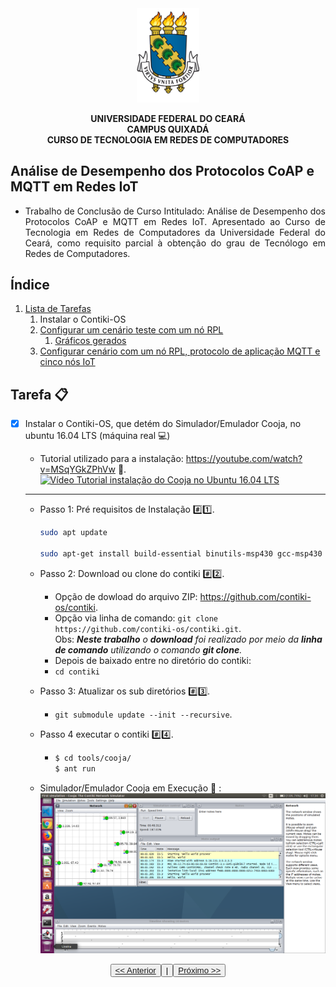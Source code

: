 <div align="center">
<img width="20%" height="50%" alt="Universidade Federal do Ceará - UFC, Campus Quixadá" src="../../img/logo-ufc.png">
<p><strong>UNIVERSIDADE FEDERAL DO CEARÁ <br> CAMPUS QUIXADÁ <br> CURSO DE TECNOLOGIA EM REDES DE COMPUTADORES</strong></p>
</div>

## Análise de Desempenho dos Protocolos CoAP e MQTT em Redes IoT

- <div style="text-align: justify"> Trabalho de Conclusão de Curso Intitulado: Análise de Desempenho dos Protocolos CoAP e MQTT em Redes IoT. Apresentado ao Curso de Tecnologia em Redes de Computadores da Universidade Federal  do  Ceará,  como  requisito  parcial  à obtenção do grau de Tecnólogo em Redes de Computadores. 
</div>

## Índice

1. [Lista de Tarefas](../../README.md)
   1. Instalar o Contiki-OS
   2. [Configurar um cenário teste com um nó RPL](../2_configurar_cenario_com_um_no_rpl/README.md)
      1. [Gráficos gerados](../2_configurar_cenario_com_um_no_rpl/1_graficos_gerados/README.md)
   3. [Configurar cenário com um nó RPL, protocolo de aplicação MQTT e cinco nós IoT](../3_configurar_cenario_rpl_mqtt_5_nos_iot/README.md)
    

<a name="Tarefa"></a>
## Tarefa :clipboard:

<a name="listaTarefas"></a>
- [x] Instalar o Contiki-OS, que detém do Simulador/Emulador Cooja, no ubuntu 16.04 LTS (máquina real :computer:) <a name="instalarContikiOS">

   * Tutorial utilizado para a instalação: <https://youtube.com/watch?v=MSqYGkZPhVw> :movie_camera:.  
      [![Vídeo Tutorial instalação do Cooja no Ubuntu 16.04 LTS](https://img.youtube.com/vi/MSqYGkZPhVw/hqdefault.jpg)](https://youtube.com/watch?v=MSqYGkZPhVw)
   ___

   * Passo 1: Pré requisitos de Instalação :hash::one:.
      ```bash
      sudo apt update

      sudo apt-get install build-essential binutils-msp430 gcc-msp430 msp430-libc msp430mcu mspdebug gcc-arm-none-eabi gdb-arm-none-eabi openjdk-8-jdk openjdk-8-jre ant libncurses5-dev lib32ncurses5
      ```

   * Passo 2: Download ou clone do contiki :hash::two:.
      - Opção de dowload do arquivo ZIP: <https://github.com/contiki-os/contiki>.
      - Opção via linha de comando: ```git clone https://github.com/contiki-os/contiki.git```.
    <br /> Obs: ***Neste trabalho** o **download** foi realizado por meio da **linha de comando** utilizando o comando **git clone**.*
      - Depois de baixado entre no diretório do contiki:
      - `cd contiki`

   * Passo 3: Atualizar os sub diretórios :hash::three:.
      - `git submodule update --init --recursive`.
  
   * Passo 4 executar o contiki :hash::four:.
      - ```bash
        $ cd tools/cooja/
        $ ant run
        ``` 

   * Simulador/Emulador Cooja em Execução :running: :
      ![Simulaodor/Emulador Cooja em funcionamento](../../img/cooja.png)

<div align="center">
<button><a href="../../README.md"><< Anterior<button> | 
<button><a href="../2_configurar_cenario_com_um_no_rpl/README.md">Próximo >></a></button>
</div>